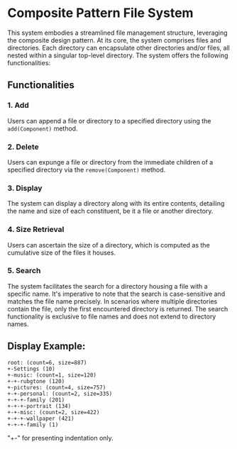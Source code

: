 # **Composite Pattern File System**

This system embodies a streamlined file management structure, leveraging the composite design pattern. At its core, the system comprises files and directories. Each directory can encapsulate other directories and/or files, all nested within a singular top-level directory. The system offers the following functionalities:

## **Functionalities**

### **1. Add**
Users can append a file or directory to a specified directory using the `add(Component)` method.

### **2. Delete**
Users can expunge a file or directory from the immediate children of a specified directory via the `remove(Component)` method.

### **3. Display**
The system can display a directory along with its entire contents, detailing the name and size of each constituent, be it a file or another directory.

### **4. Size Retrieval**
Users can ascertain the size of a directory, which is computed as the cumulative size of the files it houses.

### **5. Search**
The system facilitates the search for a directory housing a file with a specific name. It's imperative to note that the search is case-sensitive and matches the file name precisely. In scenarios where multiple directories contain the file, only the first encountered directory is returned. The search functionality is exclusive to file names and does not extend to directory names.

## **Display Example**:

```
root: (count=6, size=887)
+-Settings (10)
+-music: (count=1, size=120)
+-+-rubgtone (120)
+-pictures: (count=4, size=757)
+-+-personal: (count=2, size=335)
+-+-+-family (201)
+-+-+-portrait (134)
+-+-misc: (count=2, size=422)
+-+-+-wallpaper (421)
+-+-+-family (1)
```

"+-" for presenting indentation only.

